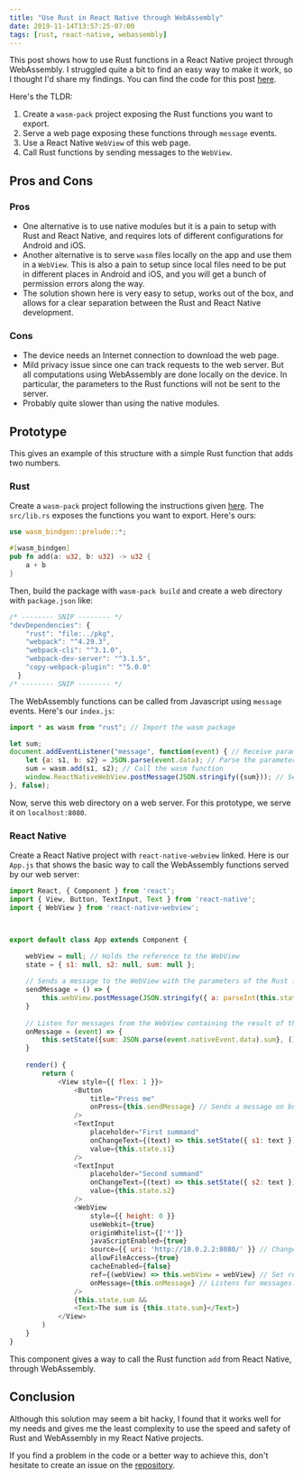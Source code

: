 ```yaml
---
title: "Use Rust in React Native through WebAssembly"
date: 2019-11-14T13:57:25-07:00
tags: [rust, react-native, webassembly]
---
```


This post shows how to use Rust functions in a React Native project through WebAssembly. I struggled quite a bit to find an easy way to make it work, so I thought I'd share my findings. You can find the code for this post [here](https://github.com/wborgeaud/rust-wasm-react-native).

Here's the TLDR:

1. Create a `wasm-pack` project exposing the Rust functions you want to export. 
2. Serve a web page exposing these functions through `message` events.
3. Use a React Native `WebView` of this web page.
4. Call Rust functions by sending messages to the `WebView`. 

## Pros and Cons

### Pros

- One alternative is to use native modules but it is a pain to setup with Rust and React Native, and requires lots of different configurations for Android and iOS.
- Another alternative is to serve `wasm`  files locally on the app and use them in a `WebView`.  This is also a pain to setup since local files need to be put in different places in Android and iOS, and you will get a bunch of permission errors along the way.
- The solution shown here is very easy to setup, works out of the box, and allows for a clear separation between the Rust and React Native development.

### Cons

- The device needs an Internet connection to download the web page.
- Mild privacy issue since one can track requests to the web server. But all computations using WebAssembly are done locally on the device. In particular, the parameters to the Rust functions will not be sent to the server.
- Probably quite slower than using the native modules.

## Prototype

This gives an example of this structure with a simple Rust function that adds two numbers.

### Rust

Create a `wasm-pack` project following the instructions given [here](https://rustwasm.github.io/docs/book/game-of-life/hello-world.html). The `src/lib.rs` exposes the functions you want to export. Here's ours:

```rust
use wasm_bindgen::prelude::*;

#[wasm_bindgen]
pub fn add(a: u32, b: u32) -> u32 {
	a + b
}
```

Then, build the package with `wasm-pack build` and create a web directory with `package.json` like:

```javascript
/* -------- SNIP -------- */
"devDependencies": {
    "rust": "file:../pkg",
    "webpack": "^4.29.3",
    "webpack-cli": "^3.1.0",
    "webpack-dev-server": "^3.1.5",
    "copy-webpack-plugin": "^5.0.0"
  }
/* -------- SNIP -------- */
```

The WebAssembly functions can be called from Javascript using `message` events. Here's our `index.js`:

```javascript
import * as wasm from "rust"; // Import the wasm package

let sum;
document.addEventListener("message", function(event) { // Receive parameters in a message
    let {a: s1, b: s2} = JSON.parse(event.data); // Parse the parameters
    sum = wasm.add(s1, s2); // Call the wasm function
    window.ReactNativeWebView.postMessage(JSON.stringify({sum})); // Send a message to React Native with the result of the wasm function.
}, false);
```

Now, serve this web directory on a web server. For this prototype, we serve it on `localhost:8080`.

### React Native

Create a React Native project with `react-native-webview` linked. Here is our `App.js` that shows the basic way to call the WebAssembly functions served by our web server:

```javascript
import React, { Component } from 'react';
import { View, Button, TextInput, Text } from 'react-native';
import { WebView } from 'react-native-webview';



export default class App extends Component {

    webView = null; // Holds the reference to the WebView
    state = { s1: null, s2: null, sum: null };
	
	// Sends a message to the WebView with the parameters of the Rust function `add`.
    sendMessage = () => {
        this.webView.postMessage(JSON.stringify({ a: parseInt(this.state.s1), b: parseInt(this.state.s2) }));
    }
	
    // Listen for messages from the WebView containing the result of the wasm function.
    onMessage = (event) => {
        this.setState({sum: JSON.parse(event.nativeEvent.data).sum}, () => console.log(this.state));
    }
    
    render() {
        return (
            <View style={{ flex: 1 }}>
                <Button
                    title="Press me"
                    onPress={this.sendMessage} // Sends a message on button press.
                />
                <TextInput
                    placeholder="First summand"
                    onChangeText={(text) => this.setState({ s1: text })}
                    value={this.state.s1}
                />
                <TextInput
                    placeholder="Second summand"
                    onChangeText={(text) => this.setState({ s2: text })}
                    value={this.state.s2}
                />
                <WebView
                    style={{ height: 0 }}
                    useWebkit={true}
                    originWhitelist={['*']}
                    javaScriptEnabled={true}
                    source={{ uri: 'http://10.0.2.2:8080/' }} // Change to your webserver.
                    allowFileAccess={true}
                    cacheEnabled={false}
                    ref={(webView) => this.webView = webView} // Set ref.
                    onMessage={this.onMessage} // Listens for messages.
                />
                {this.state.sum && 
                <Text>The sum is {this.state.sum}</Text>}
            </View>
        )
    }
}
```

This component gives a way to call the Rust function `add` from React Native, through WebAssembly.

## Conclusion
Although this solution may seem a bit hacky, I found that it works well for my needs and gives me the least complexity to use the speed and safety of Rust and WebAssembly in my React Native projects. 

If you find a problem in the code or a better way to achieve this, don't hesitate to create an issue on the [repository](https://github.com/wborgeaud/rust-wasm-react-native).
